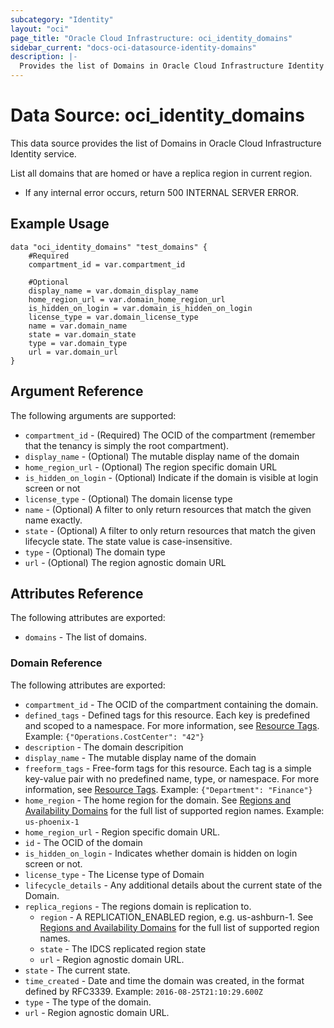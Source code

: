 ```yaml
---
subcategory: "Identity"
layout: "oci"
page_title: "Oracle Cloud Infrastructure: oci_identity_domains"
sidebar_current: "docs-oci-datasource-identity-domains"
description: |-
  Provides the list of Domains in Oracle Cloud Infrastructure Identity service
---
```


# Data Source: oci_identity_domains
This data source provides the list of Domains in Oracle Cloud Infrastructure Identity service.

List all domains that are homed or have a replica region in current region.
- If any internal error occurs, return 500 INTERNAL SERVER ERROR.


## Example Usage

```hcl
data "oci_identity_domains" "test_domains" {
	#Required
	compartment_id = var.compartment_id

	#Optional
	display_name = var.domain_display_name
	home_region_url = var.domain_home_region_url
	is_hidden_on_login = var.domain_is_hidden_on_login
	license_type = var.domain_license_type
	name = var.domain_name
	state = var.domain_state
	type = var.domain_type
	url = var.domain_url
}
```

## Argument Reference

The following arguments are supported:

* `compartment_id` - (Required) The OCID of the compartment (remember that the tenancy is simply the root compartment). 
* `display_name` - (Optional) The mutable display name of the domain
* `home_region_url` - (Optional) The region specific domain URL
* `is_hidden_on_login` - (Optional) Indicate if the domain is visible at login screen or not
* `license_type` - (Optional) The domain license type
* `name` - (Optional) A filter to only return resources that match the given name exactly. 
* `state` - (Optional) A filter to only return resources that match the given lifecycle state.  The state value is case-insensitive. 
* `type` - (Optional) The domain type
* `url` - (Optional) The region agnostic domain URL


## Attributes Reference

The following attributes are exported:

* `domains` - The list of domains.

### Domain Reference

The following attributes are exported:

* `compartment_id` - The OCID of the compartment containing the domain.
* `defined_tags` - Defined tags for this resource. Each key is predefined and scoped to a namespace. For more information, see [Resource Tags](https://docs.cloud.oracle.com/iaas/Content/General/Concepts/resourcetags.htm). Example: `{"Operations.CostCenter": "42"}` 
* `description` - The domain descripition
* `display_name` - The mutable display name of the domain
* `freeform_tags` - Free-form tags for this resource. Each tag is a simple key-value pair with no predefined name, type, or namespace. For more information, see [Resource Tags](https://docs.cloud.oracle.com/iaas/Content/General/Concepts/resourcetags.htm). Example: `{"Department": "Finance"}` 
* `home_region` - The home region for the domain. See [Regions and Availability Domains](https://docs.cloud.oracle.com/iaas/Content/General/Concepts/regions.htm) for the full list of supported region names.  Example: `us-phoenix-1` 
* `home_region_url` - Region specific domain URL.
* `id` - The OCID of the domain
* `is_hidden_on_login` - Indicates whether domain is hidden on login screen or not. 
* `license_type` - The License type of Domain
* `lifecycle_details` - Any additional details about the current state of the Domain. 
* `replica_regions` - The regions domain is replication to.
	* `region` - A REPLICATION_ENABLED region, e.g. us-ashburn-1. See [Regions and Availability Domains](https://docs.cloud.oracle.com/iaas/Content/General/Concepts/regions.htm) for the full list of supported region names. 
	* `state` - The IDCS replicated region state 
	* `url` - Region agnostic domain URL.
* `state` - The current state. 
* `time_created` - Date and time the domain was created, in the format defined by RFC3339.  Example: `2016-08-25T21:10:29.600Z` 
* `type` - The type of the domain. 
* `url` - Region agnostic domain URL.

